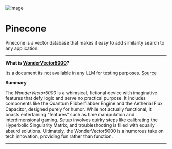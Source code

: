 ![image](https://datasciencedojo.com/wp-content/uploads/pinecone-1.png)

# Pinecone
Pinecone is a vector database that makes it easy to add similarity search to any application.

---
**What is [WonderVector5000](./docs/WonderVector5000.md)?**

Its a document its not available in any LLM for testing purposes. [Source](https://docs.pinecone.io/guides/get-started/build-a-rag-chatbot#2-store-knowledge-in-pinecone)

**Summary**

The *WonderVector5000* is a whimsical, fictional device with imaginative features that defy logic and serve no practical purpose. It includes components like the Quantum Flibberflabber Engine and the Aetherial Flux Capacitor, designed purely for humor. While not actually functional, it boasts entertaining "features" such as time manipulation and interdimensional gaming. Setup involves quirky steps like calibrating the Hyperbolic Singularity Matrix, and troubleshooting is filled with equally absurd solutions. Ultimately, the WonderVector5000 is a humorous take on tech innovation, providing fun rather than function.

---
